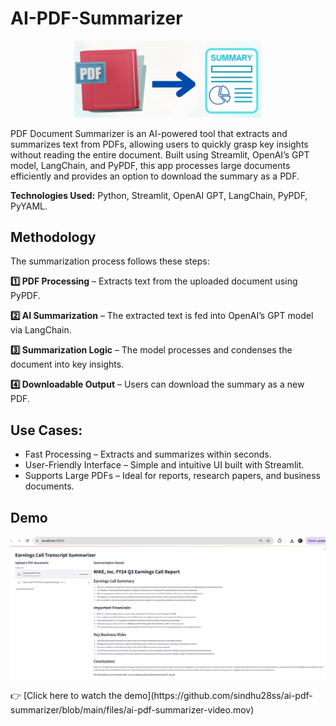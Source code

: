 # AI-PDF-Summarizer
<p align="center">
  <img src="https://github.com/sindhu28ss/ai-pdf-summarizer/blob/main/files/pdf-summarizer.jpg" 
       alt="PDF Summarizer Illustration" width="300"/>
</p>

PDF Document Summarizer is an AI-powered tool that extracts and summarizes text from PDFs, allowing users to quickly grasp key insights without reading the entire document.
Built using Streamlit, OpenAI’s GPT model, LangChain, and PyPDF, this app processes large documents efficiently and provides an option to download the summary as a PDF.

**Technologies Used:** Python, Streamlit, OpenAI GPT, LangChain, PyPDF, PyYAML.

## Methodology

The summarization process follows these steps:

**1️⃣ PDF Processing** – Extracts text from the uploaded document using PyPDF.

**2️⃣ AI Summarization** – The extracted text is fed into OpenAI’s GPT model via LangChain.

**3️⃣ Summarization Logic** – The model processes and condenses the document into key insights.

**4️⃣ Downloadable Output** – Users can download the summary as a new PDF.

## Use Cases:

- Fast Processing – Extracts and summarizes within seconds.
- User-Friendly Interface – Simple and intuitive UI built with Streamlit.
- Supports Large PDFs – Ideal for reports, research papers, and business documents.

## Demo

<p align="center">
  <!-- Screenshot -->
  <img src="https://github.com/sindhu28ss/ai-pdf-summarizer/blob/main/files/pdf%20summarizer.png?raw=true" width="800"/>
</p>
👉 [Click here to watch the demo](https://github.com/sindhu28ss/ai-pdf-summarizer/blob/main/files/ai-pdf-summarizer-video.mov)


